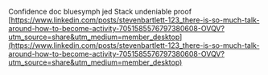 Confidence doc bluesymph jed
Stack undeniable proof  
[https://www.linkedin.com/posts/stevenbartlett-123_there-is-so-much-talk-around-how-to-become-activity-7051585576797380608-OVQV?utm_source=share&utm_medium=member_desktop](https://www.linkedin.com/posts/stevenbartlett-123_there-is-so-much-talk-around-how-to-become-activity-7051585576797380608-OVQV?utm_source=share&utm_medium=member_desktop)